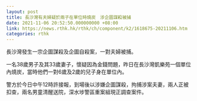 ```yaml
---
layout: post
title: 長沙灣有夫婦疑於兩子在單位時燒炭　涉企圖謀殺被捕
date: 2021-11-06 20:52:50.000000000 +08:00
link: https://news.rthk.hk/rthk/ch/component/k2/1618675-20211106.htm
categories: rthk
---
```


長沙灣發生一宗企圖謀殺及企圖自殺案，一對夫婦被捕。

一名38歲男子及其33歲妻子，懷疑因為金錢問題，昨日在長沙灣凱樂苑一個單位內燒炭，當時他們一對6歲及2歲的兒子身在單位內。

警方於今日中午12時許接報，到場後以涉嫌企圖謀殺，拘捕涉案夫妻，兩人正被扣查，兩名男童清醒送院，深水埗警區重案組現正調查案件。
